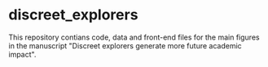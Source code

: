 # discreet_explorers
This repository contians code, data and front-end files for the main figures in the manuscript "Discreet explorers generate more future academic impact".


<!-- # dataset:
1. [APS]() (American Physical Society) dataset contains all papers from the journals in the APS from 1893 to 2020.
2. PubMed data is collected by the [Microsoft Academic Graph]() (MAG). -->
